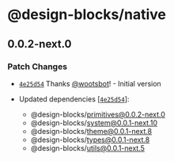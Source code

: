 # @design-blocks/native

## 0.0.2-next.0

### Patch Changes

- [`4e25d54`](https://github.com/wootsbot/design-blocks/commit/4e25d54baedb5e8c820da9eb15b96146379edd04) Thanks
  [@wootsbot](https://github.com/wootsbot)! - Initial version

- Updated dependencies
  [[`4e25d54`](https://github.com/wootsbot/design-blocks/commit/4e25d54baedb5e8c820da9eb15b96146379edd04)]:
  - @design-blocks/primitives@0.0.2-next.0
  - @design-blocks/system@0.0.1-next.10
  - @design-blocks/theme@0.0.1-next.8
  - @design-blocks/types@0.0.1-next.8
  - @design-blocks/utils@0.0.1-next.5
